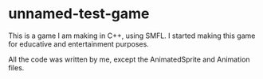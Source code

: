 # unnamed-test-game
This is a game I am making in C++, using SMFL.
I started making this game for educative and entertainment purposes.

All the code was written by me, except the AnimatedSprite and Animation files.

